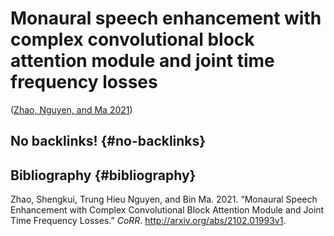 # Monaural speech enhancement with complex convolutional block attention module and joint time frequency losses


([Zhao, Nguyen, and Ma 2021](#orge6dd222))


## No backlinks! {#no-backlinks}


## Bibliography {#bibliography}

<a id="orge6dd222"></a>Zhao, Shengkui, Trung Hieu Nguyen, and Bin Ma. 2021. “Monaural Speech Enhancement with Complex Convolutional Block Attention Module and Joint Time Frequency Losses.” _CoRR_. <http://arxiv.org/abs/2102.01993v1>.
